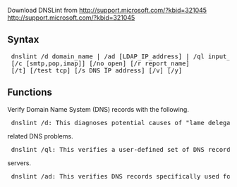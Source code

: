 Download DNSLint from http://support.microsoft.com/?kbid=321045 http://support.microsoft.com/?kbid=321045

## Syntax
<pre>
 dnslint /d domain_name | /ad [LDAP_IP_address] | /ql input_file
 [/c [smtp,pop,imap]] [/no_open] [/r report_name]
 [/t] [/test_tcp] [/s DNS_IP_address] [/v] [/y]
</pre>

## Functions
Verify Domain Name System (DNS) records with the following.
<pre>
 dnslint /d: This diagnoses potential causes of "lame delegation" and other </pre>
related DNS problems.
<pre>
 dnslint /ql: This verifies a user-defined set of DNS records on multiple DNS </pre>
servers.
<pre>
 dnslint /ad: This verifies DNS records specifically used for Active Directory replication.
</pre>
